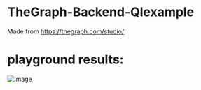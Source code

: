 # TheGraph-Backend-Qlexample
Made from https://thegraph.com/studio/
   
# playground results:
![image](https://user-images.githubusercontent.com/57165451/190827745-c90b8cff-5526-41d6-bf3c-8030484072de.png)
